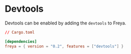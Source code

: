 # Devtools

Devtools can be enabled by adding the `devtools` to Freya.


```toml
// Cargo.toml

[dependencies]
freya = { version = "0.2", features = ["devtools"] }

```

